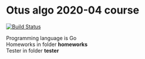 <h1>Otus algo 2020-04 course</h1>

[![Build Status](https://travis-ci.com/MitrickX/otus-algo-04-2020.svg?branch=master)](https://travis-ci.com/MitrickX/otus-algo-04-2020)

Programming language is Go<br>
Homeworks in folder <strong>homeworks</strong><br>
Tester in folder <strong>tester</strong><br>
